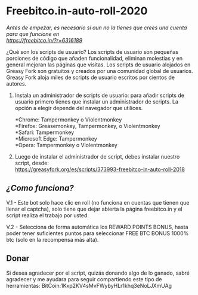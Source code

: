 # Freebitco.in-auto-roll-2020
*Antes de empezar, es necesario si aun no la tienes que crees una cuenta para que funcione en <br/> https://freebitco.in/?r=6316189*

¿Qué son los scripts de usuario?
Los scripts de usuario son pequeñas porciones de código que añaden funcionalidad, eliminan molestias y en general mejoran las páginas que visitas. Los scripts de usuario alojados en Greasy Fork son gratuitos y creados por una comunidad global de usuarios. Greasy Fork aloja miles de scripts de usuario escritos por cientos de autores.

1) Instala un administrador de scripts de usuario: para añadir scripts de usuario primero tienes que instalar un administrador de scripts. La opción a elegir depende del navegador que utilices.

    *Chrome: Tampermonkey o Violentmonkey <br/>
    *Firefox: Greasemonkey, Tampermonkey, o Violentmonkey<br/>
    *Safari: Tampermonkey<br/>
    *Microsoft Edge: Tampermonkey<br/>
    *Opera: Tampermonkey o Violentmonkey<br/>

2) Luego de instalar el administrador de script, debes instalar nuestro script, desde:<br/>
https://greasyfork.org/es/scripts/373993-freebitco-in-auto-roll-2018

## *¿Como funciona?*
V.1 - Este bot solo hace clic en roll (no funciona en cuentas que tienen que llenar el captcha), solo tiene que dejar abierta la página freebitco.in y el script realiza el trabajo por usted.

V.2 - Selecciona de forma automática los REWARD POINTS BONUS, hasta poder tener suficientes puntos para seleccionar FREE BTC BONUS 1000% btc (solo en la recompensa más alta).

## **Donar**

Si desea agradecer por el script, quizás donando algo de lo ganado, sabré agradecer y me ayudara para seguir compartiendo este tipo de herramientas: BitCoin:1Kxp2KV4sMvFWybyHLr1khq3eNoLJXmUAg

